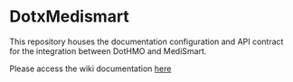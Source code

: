 # DotxMedismart
This repository houses the documentation configuration and API contract for the integration between DotHMO and MediSmart. 

Please access the wiki documentation [here](https://github.com/Dotpay-Africa/DotxMedismart/wiki)
